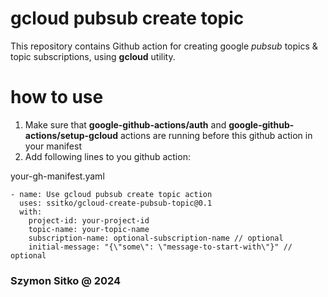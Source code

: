 # gcloud pubsub create topic

This repository contains Github action for creating google _pubsub_ topics & topic subscriptions, using **gcloud** utility.

# how to use

1. Make sure that **google-github-actions/auth** and **google-github-actions/setup-gcloud** actions are running before this github action in your manifest
2. Add following lines to you github action:

your-gh-manifest.yaml

```
- name: Use gcloud pubsub create topic action
  uses: ssitko/gcloud-create-pubsub-topic@0.1
  with:
    project-id: your-project-id
    topic-name: your-topic-name
    subscription-name: optional-subscription-name // optional
    initial-message: "{\"some\": \"message-to-start-with\"}" // optional
```

### Szymon Sitko @ 2024
